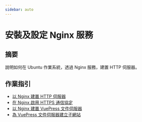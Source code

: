```yaml
---
sidebar: auto
---
```


# 安裝及設定 Nginx 服務

## 摘要

說明如何在 Ubuntu 作業系統，透過 Nginx 服務，建置 HTTP 伺服器。

## 作業指引

- [以 Nginx 建置 HTTP 伺服器](./nginx-guildeline-s01.md)
- [在 Nginx 啟用 HTTPS 通信協定](./nginx-guildeline-s02.md)
- [以 Nginx 建置 VuePress 文件伺服器](./nginx-vuepress.md)
- [為 VuePress 文件伺服器建立子網站](./nginx-vuepress-subsite.md)


